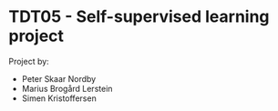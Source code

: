 # TDT05 - Self-supervised learning project

Project by:
- Peter Skaar Nordby
- Marius Brogård Lerstein
- Simen Kristoffersen
